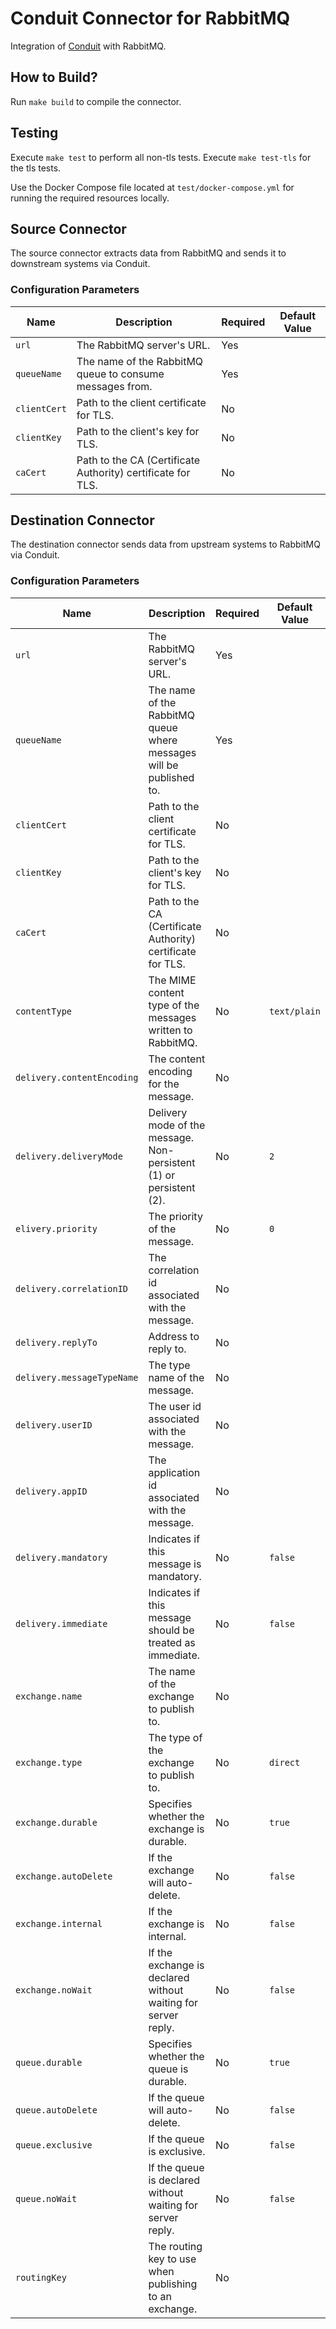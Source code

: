 # Conduit Connector for RabbitMQ
Integration of [Conduit](https://conduit.io) with RabbitMQ.

## How to Build?
Run `make build` to compile the connector.

## Testing
Execute `make test` to perform all non-tls tests. Execute `make test-tls` for the tls tests.

Use the Docker Compose file located at `test/docker-compose.yml` for running the required resources locally.

## Source Connector
The source connector extracts data from RabbitMQ and sends it to downstream systems via Conduit.

### Configuration Parameters

| Name                   | Description                                                  | Required | Default Value |
|------------------------|--------------------------------------------------------------|----------|---------------|
| `url`                  | The RabbitMQ server's URL.                                   | Yes      |               |
| `queueName`            | The name of the RabbitMQ queue to consume messages from.     | Yes      |               |
| `clientCert`           | Path to the client certificate for TLS.                      | No       |               |
| `clientKey`            | Path to the client's key for TLS.                            | No       |               |
| `caCert`               | Path to the CA (Certificate Authority) certificate for TLS.  | No       |               |


## Destination Connector
The destination connector sends data from upstream systems to RabbitMQ via Conduit.

### Configuration Parameters

| Name                    | Description                                                         | Required | Default Value |
|-------------------------|---------------------------------------------------------------------|----------|---------------|
| `url`                   | The RabbitMQ server's URL.                                          | Yes      |               |
| `queueName`             | The name of the RabbitMQ queue where messages will be published to. | Yes      |               |
| `clientCert`            | Path to the client certificate for TLS.                             | No       |               |
| `clientKey`             | Path to the client's key for TLS.                                   | No       |               |
| `caCert`                | Path to the CA (Certificate Authority) certificate for TLS.         | No       |               |
| `contentType`           | The MIME content type of the messages written to RabbitMQ.          | No       | `text/plain`  |
| `delivery.contentEncoding` | The content encoding for the message.                                       | No       |                |
| `delivery.deliveryMode`    | Delivery mode of the message. Non-persistent (1) or persistent (2).        | No       | `2`            |
| `elivery.priority`        | The priority of the message.                                               | No       | `0`            |
| `delivery.correlationID`   | The correlation id associated with the message.                            | No       |                |
| `delivery.replyTo`      | Address to reply to.                                                     | No       |                |
| `delivery.messageTypeName`| The type name of the message.                                              | No       |                |
| `delivery.userID`         | The user id associated with the message.                                    | No       |                |
| `delivery.appID`          | The application id associated with the message.                             | No       |                |
| `delivery.mandatory`      | Indicates if this message is mandatory.                                     | No       | `false`        |
| `delivery.immediate`      | Indicates if this message should be treated as immediate.                   | No       | `false`        |
| `exchange.name`         | The name of the exchange to publish to.                             | No       |               |
| `exchange.type`         | The type of the exchange to publish to.                             | No       | `direct`      |
| `exchange.durable`      | Specifies whether the exchange is durable.                          | No       | `true`        |
| `exchange.autoDelete`   | If the exchange will auto-delete.                                   | No       | `false`       |
| `exchange.internal`     | If the exchange is internal.                                        | No       | `false`       |
| `exchange.noWait`       | If the exchange is declared without waiting for server reply.       | No       | `false`       |
| `queue.durable`         | Specifies whether the queue is durable.                             | No       | `true`        |
| `queue.autoDelete`      | If the queue will auto-delete.                                      | No       | `false`       |
| `queue.exclusive`       | If the queue is exclusive.                                          | No       | `false`       |
| `queue.noWait`          | If the queue is declared without waiting for server reply.          | No       | `false`       |
| `routingKey`            | The routing key to use when publishing to an exchange.              | No       |               |
